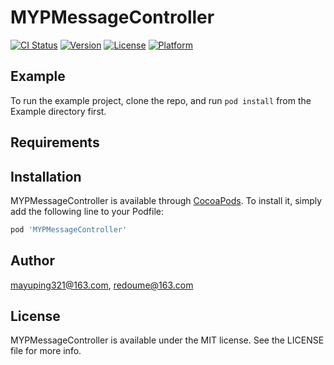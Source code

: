# MYPMessageController

[![CI Status](https://img.shields.io/travis/mayuping321@163.com/MYPMessageController.svg?style=flat)](https://travis-ci.org/mayuping321@163.com/MYPMessageController)
[![Version](https://img.shields.io/cocoapods/v/MYPMessageController.svg?style=flat)](https://cocoapods.org/pods/MYPMessageController)
[![License](https://img.shields.io/cocoapods/l/MYPMessageController.svg?style=flat)](https://cocoapods.org/pods/MYPMessageController)
[![Platform](https://img.shields.io/cocoapods/p/MYPMessageController.svg?style=flat)](https://cocoapods.org/pods/MYPMessageController)

## Example

To run the example project, clone the repo, and run `pod install` from the Example directory first.

## Requirements

## Installation

MYPMessageController is available through [CocoaPods](https://cocoapods.org). To install
it, simply add the following line to your Podfile:

```ruby
pod 'MYPMessageController'
```

## Author

mayuping321@163.com, redoume@163.com

## License

MYPMessageController is available under the MIT license. See the LICENSE file for more info.
